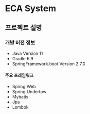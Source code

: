 # ECA System 

## 프로젝트 설명

### 개발 버전 정보
* Java Version 11
* Gradle 6.9
* SpringFramework.boot Version 2.7.0

#### 주요 프레임워크
* Spring Web
* Spring Undertow 
* Mybatis
* Jpa
* Lombok
